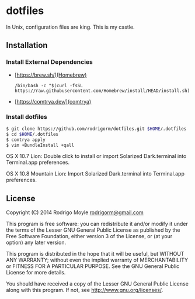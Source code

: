 # dotfiles

In Unix, configuration files are king. This is my castle.

## Installation

### Install External Dependencies

- [https://brew.sh/](Homebrew)
  ```
  /bin/bash -c "$(curl -fsSL https://raw.githubusercontent.com/Homebrew/install/HEAD/install.sh)"
  ```
- [https://comtrya.dev/](comtrya)

### Install dotfiles

```bash
$ git clone https://github.com/rodrigorm/dotfiles.git $HOME/.dotfiles
$ cd $HOME/.dotfiles
$ comtrya apply
$ vim +BundleInstall +qall
```

OS X 10.7 Lion: Double click to install or import Solarized Dark.terminal into Terminal.app preferences.

OS X 10.8 Mountain Lion: Import Solarized Dark.terminal into Terminal.app preferences.

## License

Copyright (C) 2014 Rodrigo Moyle <rodrigorm@gmail.com>

This program is free software: you can redistribute it and/or modify
it under the terms of the Lesser GNU General Public License as published by
the Free Software Foundation, either version 3 of the License, or
(at your option) any later version.

This program is distributed in the hope that it will be useful,
but WITHOUT ANY WARRANTY; without even the implied warranty of
MERCHANTABILITY or FITNESS FOR A PARTICULAR PURPOSE. See the
GNU General Public License for more details.

You should have received a copy of the Lesser GNU General Public License
along with this program. If not, see http://www.gnu.org/licenses/.
